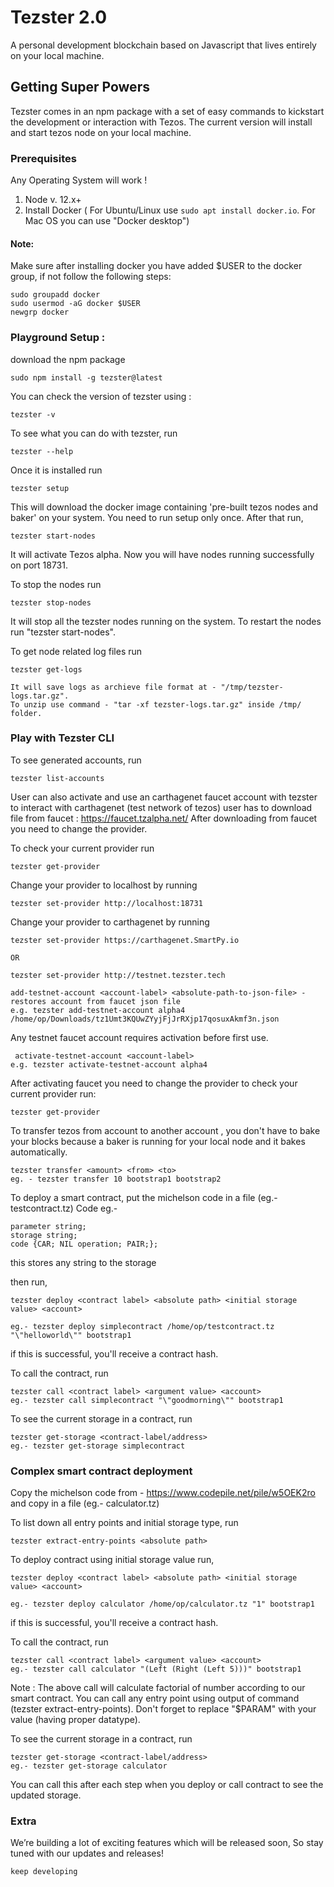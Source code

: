 # Tezster 2.0
A personal development blockchain based on Javascript that lives entirely on your local machine.

## Getting Super Powers

Tezster comes in an npm package with a set of easy commands to kickstart the development or interaction with Tezos. The current version will install and start tezos node on your local machine.

### Prerequisites

Any Operating System will work !

1. Node v. 12.x+
2. Install Docker ( For Ubuntu/Linux use ``` sudo apt install docker.io ```. For Mac OS you can use "Docker desktop")

#### Note:
Make sure after installing docker you have added \$USER to the docker group, if not follow the following steps:

```
sudo groupadd docker
sudo usermod -aG docker $USER
newgrp docker
```

### Playground Setup :

download the npm package

```
sudo npm install -g tezster@latest
```
You can check the version of tezster using :

```
tezster -v
```

To see what you can do with tezster, run

```
tezster --help
```

Once it is installed run

```
tezster setup
```
This will download the docker image containing 'pre-built tezos nodes and baker' on your system. You need to run setup only once. After that run,

```
tezster start-nodes
```
It will activate Tezos alpha. Now you will have nodes running successfully on port 18731.


To stop the nodes run

```
tezster stop-nodes
```
It will stop all the tezster nodes running on the system. To restart the nodes run "tezster start-nodes".

To get node related log files run

```
tezster get-logs
```

```
It will save logs as archieve file format at - "/tmp/tezster-logs.tar.gz".
To unzip use command - "tar -xf tezster-logs.tar.gz" inside /tmp/ folder.
```

### Play with Tezster CLI 

To see generated accounts, run

```
tezster list-accounts
``` 
User can also activate and use an carthagenet faucet account with tezster to interact with carthagenet (test network of tezos) user has to download file from faucet : https://faucet.tzalpha.net/ After downloading from faucet you need to change the provider.

To check your current provider run

```
tezster get-provider

```
Change your provider to localhost by running

```
tezster set-provider http://localhost:18731 
```

Change your provider to carthagenet by running

```
tezster set-provider https://carthagenet.SmartPy.io 

OR

tezster set-provider http://testnet.tezster.tech

```


```
add-testnet-account <account-label> <absolute-path-to-json-file> - restores account from faucet json file
e.g. tezster add-testnet-account alpha4 /home/op/Downloads/tz1Umt3KQUwZYyjFjJrRXjp17qosuxAkmf3n.json

```
Any testnet faucet account requires activation before first use.

```
 activate-testnet-account <account-label>
e.g. tezster activate-testnet-account alpha4

```

After activating faucet you need to change the provider to check your current provider run:

```
tezster get-provider

```

To transfer tezos from account to another account , you don't have to bake your blocks because a baker is running for your local node and it bakes automatically.
```
tezster transfer <amount> <from> <to> 
eg. - tezster transfer 10 bootstrap1 bootstrap2

```
To deploy a smart contract, put the michelson code in  a file (eg.- testcontract.tz) Code eg.-

```
parameter string;
storage string;
code {CAR; NIL operation; PAIR;};

```
this stores any string to the storage

then run,

```
tezster deploy <contract label> <absolute path> <initial storage value> <account>

eg.- tezster deploy simplecontract /home/op/testcontract.tz "\"helloworld\"" bootstrap1

```
if this is successful, you'll receive a contract hash.

To call the contract, run

```
tezster call <contract label> <argument value> <account>
eg.- tezster call simplecontract "\"goodmorning\"" bootstrap1

```

To see the current storage in a contract, run

```
tezster get-storage <contract-label/address>
eg.- tezster get-storage simplecontract

```


### Complex smart contract deployment

Copy the michelson code from - https://www.codepile.net/pile/w5OEK2ro and copy in a file (eg.- calculator.tz)

To list down all entry points and initial storage type, run

```
tezster extract-entry-points <absolute path>
```

To deploy contract using initial storage value run,

```
tezster deploy <contract label> <absolute path> <initial storage value> <account>

eg.- tezster deploy calculator /home/op/calculator.tz "1" bootstrap1

```
if this is successful, you'll receive a contract hash.

To call the contract, run

```
tezster call <contract label> <argument value> <account>
eg.- tezster call calculator "(Left (Right (Left 5)))" bootstrap1

```

Note : The above call will calculate factorial of number according to our smart contract. You can call any entry point using output of command (tezster extract-entry-points). Don't forget to replace "$PARAM" with your value (having proper datatype).

To see the current storage in a contract, run

```
tezster get-storage <contract-label/address>
eg.- tezster get-storage calculator

```

You can call this after each step when you deploy or call contract to see the updated storage.


### Extra

We’re building a lot of exciting features which will be released soon, So stay tuned with our updates and releases!

```
keep developing
```






